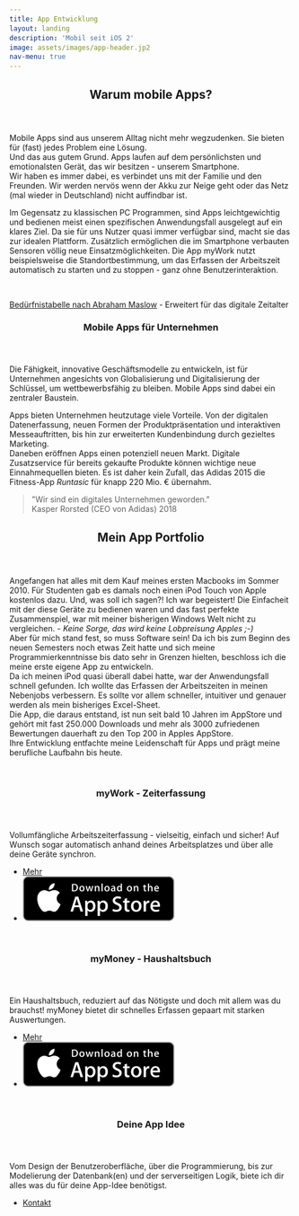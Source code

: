 ```yaml
---
title: App Entwicklung
layout: landing
description: 'Mobil seit iOS 2'
image: assets/images/app-header.jp2
nav-menu: true
---
```


<!-- Main -->
<div id="main">

<!-- One -->
<section id="one">
	<div class="inner">	
	<header class="major">
		<h2>Warum mobile Apps?</h2>
	</header>
	<div class="row">
		<div class="6u 12u$(small)">
		<p>Mobile Apps sind aus unserem Alltag nicht mehr wegzudenken. Sie bieten für (fast) jedes Problem eine Lösung.  
		<br />
		Und das aus gutem Grund. Apps laufen auf dem persönlichsten und emotionalsten Gerät, das wir besitzen - unserem Smartphone.<br />
		Wir haben es immer dabei, es verbindet uns mit der Familie und den Freunden. Wir werden nervös wenn der Akku zur Neige geht oder das Netz (mal wieder in Deutschland) nicht auffindbar ist.</p>
		<p>Im Gegensatz zu klassischen PC Programmen, sind Apps leichtgewichtig und bedienen meist einen spezifischen Anwendungsfall ausgelegt auf ein klares Ziel. Da sie für uns Nutzer quasi immer verfügbar sind, macht sie das zur idealen Plattform. Zusätzlich ermöglichen die im Smartphone verbauten Sensoren völlig neue Einsatzmöglichkeiten. Die App myWork nutzt beispielsweise die Standortbestimmung, um das Erfassen der Arbeitszeit automatisch zu starten und zu stoppen - ganz ohne Benutzerinteraktion.</p>
		</div>
		<div class="6u 12u$(small)">
		<a href="https://de.wikipedia.org/wiki/Maslowsche_Bedürfnishierarchie" class="image" target="_blank">
			<img src="{% link assets/images/Maslowsche-Pyramide.jp2 %}" alt="" data-position="25% 25%" />			
		</a>
		<p class="small"><a href="https://de.wikipedia.org/wiki/Maslowsche_Bedürfnishierarchie" target="_blank">Bedürfnistabelle nach Abraham Maslow</a> - Erweitert für das digitale Zeitalter</p>
		</div>
	</div>
	<header class="minor">
		<h3>Mobile Apps für Unternehmen</h3>
	</header>
	<p>Die Fähigkeit, innovative Geschäftsmodelle zu entwickeln, ist für Unternehmen angesichts von Globalisierung und Digitalisierung der Schlüssel, um wettbewerbsfähig zu bleiben. Mobile Apps sind dabei ein zentraler Baustein.</p>
	<p>Apps bieten Unternehmen heutzutage viele Vorteile. Von der digitalen Datenerfassung, neuen Formen der Produktpräsentation und interaktiven Messeauftritten, bis hin zur erweiterten Kundenbindung durch gezieltes Marketing. 
	<br />
	Daneben eröffnen Apps einen potenziell neuen Markt. Digitale Zusatzservice für bereits gekaufte Produkte können wichtige neue Einnahmequellen bieten. Es ist daher kein Zufall, das Adidas 2015 die Fitness-App <i>Runtasic</i> für knapp 220 Mio. € übernahm.</p>
	<blockquote>"Wir sind ein digitales Unternehmen geworden."<br />Kasper Rorsted (CEO von Adidas) 2018</blockquote>
	</div>
</section>


<!-- Two -->
<div class="inner">	
	<header class="major">
		<h2>Mein App Portfolio</h2>
	</header>
	<p>Angefangen hat alles mit dem Kauf meines ersten Macbooks im Sommer 2010. Für Studenten gab es damals noch einen iPod Touch von Apple kostenlos dazu. Und, was soll ich sagen?! Ich war begeistert! Die Einfacheit mit der diese Geräte zu bedienen waren und das fast perfekte Zusammenspiel, war mit meiner bisherigen Windows Welt nicht zu vergleichen. -
	<i>Keine Sorge, das wird keine Lobpreisung Apples ;-)</i> 
	<br/>
	Aber für mich stand fest, so muss Software sein! Da ich bis zum Beginn des neuen Semesters noch etwas Zeit hatte und sich meine Programmierkenntnisse bis dato sehr in Grenzen hielten, beschloss ich die meine erste eigene App zu entwickeln.
	<br />
	Da ich meinen iPod quasi überall dabei hatte, war der Anwendungsfall schnell gefunden. Ich wollte das Erfassen der Arbeitszeiten in meinen Nebenjobs verbessern. Es sollte vor allem schneller, intuitiver und genauer werden als mein bisheriges Excel-Sheet.
	<br />
	Die App, die daraus entstand, ist nun seit bald 10 Jahren im AppStore und gehört mit fast 250.000 Downloads und mehr als 3000 zufriedenen Bewertungen dauerhaft zu den Top 200 in Apples AppStore. 
	<br />Ihre Entwicklung entfachte meine Leidenschaft für Apps und prägt meine berufliche Laufbahn bis heute.
	</p>
</div>

<section id="three" class="spotlights">
	<section>
		<a href="https://apps.apple.com/de/app/mywork/id487617582?l=de#?platform=iphone" target="_blank" class="image">
			<img src="{% link assets/images/myWork.jp2 %}" alt="" data-position="center center" />
		</a>
		<div class="content">
			<div class="inner">
				<header class="major">
					<h3>myWork - Zeiterfassung</h3>
				</header>
				<p>Vollumfängliche Arbeitszeiterfassung - vielseitig, einfach und sicher! Auf Wunsch sogar automatisch anhand deines Arbeitsplatzes und über alle deine Geräte synchron.</p>
				<ul class="actions">
					<li><a href="https://napit-apps.github.io/index-de.html" class="button small">Mehr</a></li>
					<li><a class="badge-link" href="https://apps.apple.com/de/app/mywork/id487617582?l=de#?platform=iphone" target="_blank"><img src="assets/images/app-store-badge.svg" alt=""></a></li>
				</ul>
			</div>
		</div>
	</section>
	<section>
		<a href="https://apps.apple.com/de/app/mymoney-housekeeping-book/id1341614338#?platform=iphone" target="_blank" class="image">
			<img src="{% link assets/images/myMoney.jp2 %}" alt="" data-position="top center" />
		</a>
		<div class="content">
			<div class="inner">
				<header class="major">
					<h3>myMoney - Haushaltsbuch</h3>
				</header>
				<p>Ein Haushaltsbuch, reduziert auf das Nötigste und doch mit allem was du brauchst! myMoney bietet dir schnelles Erfassen gepaart mit starken Auswertungen.</p>
				<ul class="actions">
					<li><a href="https://napit-apps.github.io/index-de.html" class="button small">Mehr</a></li>
					<li><a class="badge-link" href="https://apps.apple.com/de/app/mymoney-housekeeping-book/id1341614338#?platform=iphone" target="_blank"><img src="assets/images/app-store-badge.svg" alt=""></a></li>
				</ul>
			</div>
		</div>
	</section>
	<section>
		<div class="image">
			<img src="{% link assets/images/app-idea.jp2 %}" alt="" data-position="25% 25%" />
		</div>
		<div class="content">
			<div class="inner">
				<header class="major">
					<h3>Deine App Idee</h3>
				</header>
				<p>Vom Design der Benutzeroberfläche, über die Programmierung, bis zur Modelierung der Datenbank(en) und der serverseitigen Logik, biete ich dir alles was du für deine App-Idee benötigst. </p>
				<ul class="actions">
					<li><a href="#contact" class="button scrolly ">Kontakt</a></li>
				</ul>
			</div>
		</div>
	</section>
</section>

</div>
